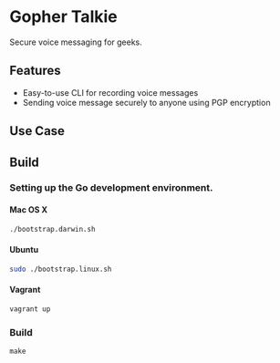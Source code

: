 # Gopher Talkie
Secure voice messaging for geeks.

## Features
* Easy-to-use CLI for recording voice messages
* Sending voice message securely to anyone using PGP encryption

## Use Case
<TODO>

## Build

### Setting up the Go development environment.
#### Mac OS X

```bash
./bootstrap.darwin.sh
```

#### Ubuntu

```bash
sudo ./bootstrap.linux.sh
```

#### Vagrant

```bash
vagrant up
```

### Build
```
make
```
